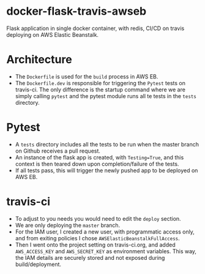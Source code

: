 # docker-flask-travis-awseb
Flask application in single docker container, with redis, CI/CD on travis deploying on AWS Elastic Beanstalk.

# Architecture
* The `Dockerfile` is used for the `build` process in AWS EB.
* The `Dockerfile.dev` is responsible for triggering the `Pytest` tests on travis-ci. The only difference is the startup
command where we are simply calling `pytest` and the pytest module runs all te tests in the `tests` directory.

# Pytest
* A `tests` directory includes all the tests to be run when the master branch on Github receives a pull request.
* An instance of the flask app is created, with `Testing=True`, and this context is then teared down upon 
completion/failure of the tests.
* If all tests pass, this will trigger the newly pushed app to be deployed on AWS EB.

# travis-ci
* To adjust to you needs you would need to edit the `deploy` section.
* We are only deploying the `master` branch.
* For the IAM user, I created a new user, with programmatic access only, and from exiting policies I chose 
`AWSElasticBeanstalkFullAccess`.
* Then I went onto the project setting on travis-ci.org, and added `AWS_ACCESS_KEY` and `AWS_SECRET_KEY` as environment 
variables. This way, the IAM details are securely stored and not exposed during build/deployment.